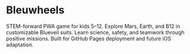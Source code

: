 # Bleuwheels
STEM-forward PWA game for kids 5–12. Explore Mars, Earth, and B12 in customizable Blueveil suits. Learn science, safety, and teamwork through positive missions. Built for GitHub Pages deployment and future iOS adaptation.
